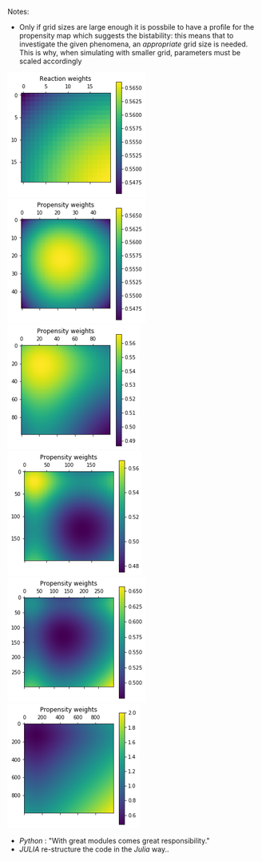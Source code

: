 Notes:
  - Only if grid sizes are large enough it is possbile to have a profile for the propensity map which suggests the bistability: this means that to investigate the given phenomena, an *appropriate* grid size is needed. This is why, when simulating with smaller grid, parameters must be scaled accordingly
  
![alt text](https://github.com/spicella/ComplexSystems-Thesis/blob/master/Code/images/20.png)
![alt text](https://github.com/spicella/ComplexSystems-Thesis/blob/master/Code/images/50.png)
![alt text](https://github.com/spicella/ComplexSystems-Thesis/blob/master/Code/images/100.png)
![alt text](https://github.com/spicella/ComplexSystems-Thesis/blob/master/Code/images/200.png)
![alt text](https://github.com/spicella/ComplexSystems-Thesis/blob/master/Code/images/300.png)
![alt text](https://github.com/spicella/ComplexSystems-Thesis/blob/master/Code/images/1000.png)
  
  - *Python* : "With great modules comes great responsibility."
  - *JULIA* re-structure the code in the *Julia* way..
